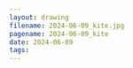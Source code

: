```yaml
---
layout: drawing
filename: 2024-06-09_kite.jpg
pagename: 2024-06-09_kite
date: 2024-06-09
tags:
---
```

